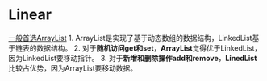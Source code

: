 # Linear

[一般首选ArrayList](http://blog.csdn.net/eson_15/article/details/51145788) 1. ArrayList是实现了基于动态数组的数据结构，LinkedList基于链表的数据结构。 2. 对于**随机访问get和set**，**ArrayList**觉得优于LinkedList，因为LinkedList要移动指针。 3. 对于**新增和删除操作add和remove**，**LinedList**比较占优势，因为ArrayList要移动数据。

